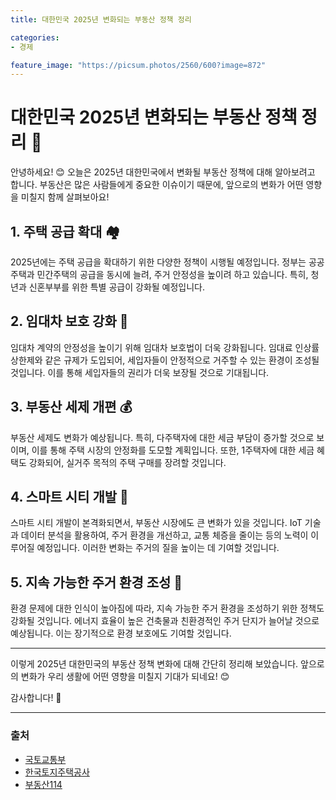 ```yaml
---
title: 대한민국 2025년 변화되는 부동산 정책 정리

categories: 
- 경제

feature_image: "https://picsum.photos/2560/600?image=872"
---
```


# 대한민국 2025년 변화되는 부동산 정책 정리 🏡

안녕하세요! 😊 오늘은 2025년 대한민국에서 변화될 부동산 정책에 대해 알아보려고 합니다. 부동산은 많은 사람들에게 중요한 이슈이기 때문에, 앞으로의 변화가 어떤 영향을 미칠지 함께 살펴보아요!

## 1. 주택 공급 확대 🏘️

2025년에는 주택 공급을 확대하기 위한 다양한 정책이 시행될 예정입니다. 정부는 공공주택과 민간주택의 공급을 동시에 늘려, 주거 안정성을 높이려 하고 있습니다. 특히, 청년과 신혼부부를 위한 특별 공급이 강화될 예정입니다.

## 2. 임대차 보호 강화 🔑

임대차 계약의 안정성을 높이기 위해 임대차 보호법이 더욱 강화됩니다. 임대료 인상률 상한제와 같은 규제가 도입되어, 세입자들이 안정적으로 거주할 수 있는 환경이 조성될 것입니다. 이를 통해 세입자들의 권리가 더욱 보장될 것으로 기대됩니다.

## 3. 부동산 세제 개편 💰

부동산 세제도 변화가 예상됩니다. 특히, 다주택자에 대한 세금 부담이 증가할 것으로 보이며, 이를 통해 주택 시장의 안정화를 도모할 계획입니다. 또한, 1주택자에 대한 세금 혜택도 강화되어, 실거주 목적의 주택 구매를 장려할 것입니다.

## 4. 스마트 시티 개발 🌆

스마트 시티 개발이 본격화되면서, 부동산 시장에도 큰 변화가 있을 것입니다. IoT 기술과 데이터 분석을 활용하여, 주거 환경을 개선하고, 교통 체증을 줄이는 등의 노력이 이루어질 예정입니다. 이러한 변화는 주거의 질을 높이는 데 기여할 것입니다.

## 5. 지속 가능한 주거 환경 조성 🌱

환경 문제에 대한 인식이 높아짐에 따라, 지속 가능한 주거 환경을 조성하기 위한 정책도 강화될 것입니다. 에너지 효율이 높은 건축물과 친환경적인 주거 단지가 늘어날 것으로 예상됩니다. 이는 장기적으로 환경 보호에도 기여할 것입니다.

---

이렇게 2025년 대한민국의 부동산 정책 변화에 대해 간단히 정리해 보았습니다. 앞으로의 변화가 우리 생활에 어떤 영향을 미칠지 기대가 되네요! 😊

감사합니다! 🙏

---

### 출처
- [국토교통부](http://www.molit.go.kr)
- [한국토지주택공사](http://www.lh.or.kr)
- [부동산114](http://www.r114.co.kr)